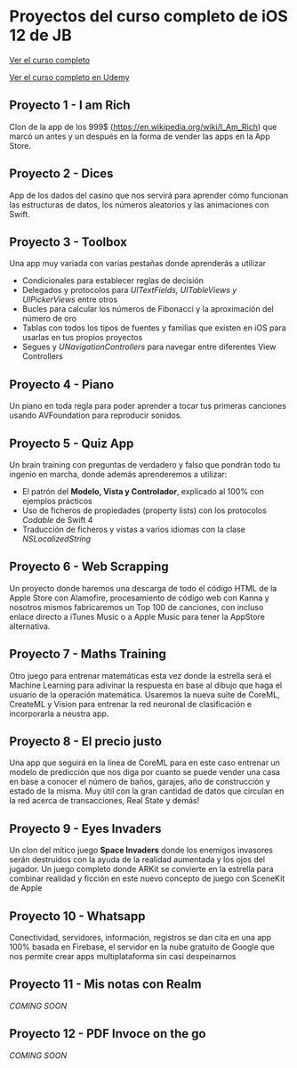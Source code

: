 # Proyectos del curso completo de iOS 12 de JB

[Ver el curso completo](https://www.udemy.com/course/curso-completo-de-ios-12-de-cero-a-experto)

[Ver el curso completo en Udemy](https://www.udemy.com/curso-completo-de-ios-12-de-cero-a-experto/)

## Proyecto 1 - I am Rich
Clon de la app de los 999$ (https://en.wikipedia.org/wiki/I_Am_Rich) que marcó un antes y un después en la forma de vender las apps en la App Store. 

## Proyecto 2 - Dices
App de los dados del casino que nos servirá para aprender cómo funcionan las estructuras de datos, los números aleatorios y las animaciones con Swift.

## Proyecto 3 - Toolbox
Una app muy variada con varias pestañas donde aprenderás a utilizar

* Condicionales para establecer reglas de decisión
* Delegados y protocolos para *UITextFields, UITableViews y UIPickerViews* entre otros
* Bucles para calcular los números de Fibonacci y la aproximación del número de oro
* Tablas con todos los tipos de fuentes y familias que existen en iOS para usarlas en tus propios proyectos
* Segues y *UNavigationControllers* para navegar entre diferentes View Controllers

## Proyecto 4 - Piano
Un piano en toda regla para poder aprender a tocar tus primeras canciones usando AVFoundation para reproducir sonidos.

## Proyecto 5 - Quiz App
Un brain training con preguntas de verdadero y falso que pondrán todo tu ingenio en marcha, donde además aprenderemos a utilizar:

* El patrón del **Modelo, Vista y Controlador**, explicado al 100% con ejemplos prácticos
* Uso de ficheros de propiedades (property lists) con los protocolos *Codable* de Swift 4
* Traducción de ficheros y vistas a varios idiomas con la clase *NSLocalizedString*

## Proyecto 6 - Web Scrapping
Un proyecto donde haremos una descarga de todo el código HTML de la Apple Store con Alamofire, procesamiento de código web con Kanna y nosotros mismos fabricaremos un Top 100 de canciones, con incluso enlace directo a iTunes Music o a Apple Music para tener la AppStore alternativa.

## Proyecto 7 - Maths Training
Otro juego para entrenar matemáticas esta vez donde la estrella será el Machine Learning para adivinar la respuesta en base al dibujo que haga el usuario de la operación matemática. Usaremos la nueva suite de CoreML, CreateML y Vision para entrenar la red neuronal de clasificación e incorporarla a neustra app. 

## Proyecto 8 - El precio justo
Una app que seguirá en la línea de CoreML para en este caso entrenar un modelo de predicción que nos diga por cuanto se puede vender una casa en base a conocer el número de baños, garajes, año de construcción y estado de la misma. Muy útil con la gran cantidad de datos que circulan en la red acerca de transacciones, Real State y demás!

## Proyecto 9 - Eyes Invaders
Un clon del mítico juego **Space Invaders** donde los enemigos invasores serán destruidos con la ayuda de la realidad aumentada y los ojos del jugador. Un juego completo donde ARKit se convierte en la estrella para combinar realidad y ficción en este nuevo concepto de juego con SceneKit de Apple

## Proyecto 10 - Whatsapp
Conectividad, servidores, información, registros se dan cita en una app 100% basada en Firebase, el servidor en la nube gratuito de Google que nos permite crear apps multiplataforma sin casi despeinarnos

## Proyecto 11 - Mis notas con Realm
*COMING SOON*

## Proyecto 12 - PDF Invoce on the go
*COMING SOON*

